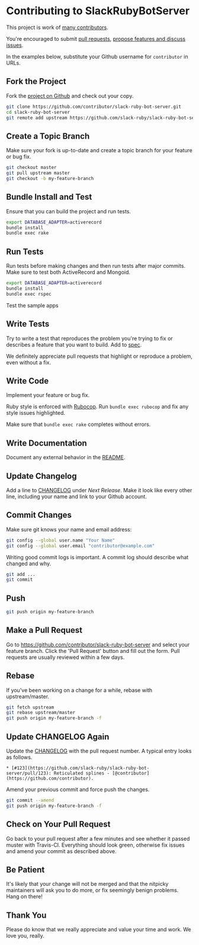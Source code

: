 # Contributing to SlackRubyBotServer

This project is work of [many contributors](https://github.com/slack-ruby/slack-ruby-bot-server/graphs/contributors).

You're encouraged to submit [pull requests](https://github.com/slack-ruby/slack-ruby-bot-server/pulls), [propose features and discuss issues](https://github.com/slack-ruby/slack-ruby-bot-server/issues).

In the examples below, substitute your Github username for `contributor` in URLs.

## Fork the Project

Fork the [project on Github](https://github.com/slack-ruby/slack-ruby-bot-server) and check out your copy.

```bash
git clone https://github.com/contributor/slack-ruby-bot-server.git
cd slack-ruby-bot-server
git remote add upstream https://github.com/slack-ruby/slack-ruby-bot-server.git
```

## Create a Topic Branch

Make sure your fork is up-to-date and create a topic branch for your feature or bug fix.

```bash
git checkout master
git pull upstream master
git checkout -b my-feature-branch
```

## Bundle Install and Test

Ensure that you can build the project and run tests.

```bash
export DATABASE_ADAPTER=activerecord
bundle install
bundle exec rake
```

## Run Tests

Run tests before making changes and then run tests after major commits. 
Make sure to test both ActiveRecord and Mongoid.

```bash
export DATABASE_ADAPTER=activerecord
bundle install
bundle exec rspec
```

Test the sample apps

## Write Tests

Try to write a test that reproduces the problem you're trying to fix or describes a feature that you want to build.
Add to [spec](spec).

We definitely appreciate pull requests that highlight or reproduce a problem, even without a fix.

## Write Code

Implement your feature or bug fix.

Ruby style is enforced with [Rubocop](https://github.com/bbatsov/rubocop).
Run `bundle exec rubocop` and fix any style issues highlighted.

Make sure that `bundle exec rake` completes without errors.

## Write Documentation

Document any external behavior in the [README](README.md).

## Update Changelog

Add a line to [CHANGELOG](CHANGELOG.md) under *Next Release*.
Make it look like every other line, including your name and link to your Github account.

## Commit Changes

Make sure git knows your name and email address:

```bash
git config --global user.name "Your Name"
git config --global user.email "contributor@example.com"
```

Writing good commit logs is important. A commit log should describe what changed and why.

```bash
git add ...
git commit
```

## Push

```bash
git push origin my-feature-branch
```

## Make a Pull Request

Go to https://github.com/contributor/slack-ruby-bot-server and select your feature branch.
Click the 'Pull Request' button and fill out the form. Pull requests are usually reviewed within a few days.

## Rebase

If you've been working on a change for a while, rebase with upstream/master.

```bash
git fetch upstream
git rebase upstream/master
git push origin my-feature-branch -f
```

## Update CHANGELOG Again

Update the [CHANGELOG](CHANGELOG.md) with the pull request number. A typical entry looks as follows.

```
* [#123](https://github.com/slack-ruby/slack-ruby-bot-server/pull/123): Reticulated splines - [@contributor](https://github.com/contributor).
```

Amend your previous commit and force push the changes.

```bash
git commit --amend
git push origin my-feature-branch -f
```

## Check on Your Pull Request

Go back to your pull request after a few minutes and see whether it passed muster with Travis-CI. Everything should look green, otherwise fix issues and amend your commit as described above.

## Be Patient

It's likely that your change will not be merged and that the nitpicky maintainers will ask you to do more, or fix seemingly benign problems. Hang on there!

## Thank You

Please do know that we really appreciate and value your time and work. We love you, really.
